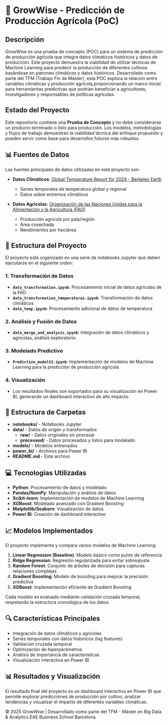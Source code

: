 # 🌱 GrowWise - Predicción de Producción Agrícola (PoC)

## Descripción

GrowWise es una prueba de concepto (POC) para un sistema de predicción de producción agrícola que integra datos climáticos históricos y datos de producción. Este proyecto demuestra la viabilidad de utilizar técnicas de Machine Learning para predecir la producción de diferentes cultivos basándose en patrones climáticos y datos históricos.
Desarrollado como parte del TFM (Trabajo Fin de Máster), esta POC explora la relación entre variables climáticas y producción agrícola,proporcionando un marco inicial para herramientas predictivas que podrían beneficiar a agricultores, investigadores y responsables de políticas agrícolas.

## Estado del Proyecto

Este repositorio contiene una **Prueba de Concepto** y no debe considerarse un producto terminado o listo para producción. Los modelos, metodologías y flujos de trabajo demuestran la viabilidad técnica del enfoque propuesto y pueden servir como base para desarrollos futuros más robustos.


## 📊 Fuentes de Datos

Las fuentes principales de datos utilizadas en este proyecto son:

- **Datos Climáticos**: [Global Temperature Report for 2024 - Berkeley Earth](http://berkeleyearth.org/global-temperature-report-for-2023/)
  - Series temporales de temperatura global y regional
  - Datos sobre extremos climáticos

- **Datos Agrícolas**: [Organización de las Naciones Unidas para la Alimentación y la Agricultura (FAO)](http://www.fao.org/statistics/es)
  - Producción agrícola por país/región
  - Área cosechada
  - Rendimientos por hectárea

## 🚀 Estructura del Proyecto

El proyecto está organizado en una serie de notebooks Jupyter que deben ejecutarse en el siguiente orden:

### 1. Transformación de Datos
- **`data_transformation.ipynb`**: Procesamiento inicial de datos agrícolas de la FAO
- **`data_transformation_temperaturas.ipynb`**: Transformación de datos climáticos
- **`data_temp.ipynb`**: Procesamiento adicional de datos de temperatura

### 2. Análisis y Fusión de Datos
- **`data_merge_and_analysis.ipynb`**: Integración de datos climáticos y agrícolas, análisis exploratorio

### 3. Modelado Predictivo
- **`Prediction_modelV2.ipynb`**: Implementación de modelos de Machine Learning para la predicción de producción agrícola

### 4. Visualización
- Los resultados finales son exportados para su visualización en Power BI, generando un dashboard interactivo de alto impacto.

## 📂 Estructura de Carpetas

- **notebooks/** - Notebooks Jupyter
- **data/** - Datos de origen y transformados
  - **raw/** - Datos originales sin procesar
  - **processed/** - Datos procesados y listos para modelado
- **models/** - Modelos entrenados
- **power_bi/** - Archivos para Power BI
- **README.md** - Este archivo

## 💻 Tecnologías Utilizadas

- **Python**: Procesamiento de datos y modelado
- **Pandas/NumPy**: Manipulación y análisis de datos
- **Scikit-learn**: Implementación de modelos de Machine Learning
- **XGBoost**: Modelado avanzado con Gradient Boosting
- **Matplotlib/Seaborn**: Visualización de datos
- **Power BI**: Creación de dashboard interactivo

## 📈 Modelos Implementados

El proyecto implementa y compara varios modelos de Machine Learning:

1. **Linear Regression (Baseline)**: Modelo básico como punto de referencia
2. **Ridge Regression**: Regresión regularizada para evitar sobreajuste
3. **Random Forest**: Conjunto de árboles de decisión para capturas relaciones complejas
4. **Gradient Boosting**: Modelo de boosting para mejorar la precisión predictiva
5. **XGBoost**: Implementación eficiente de Gradient Boosting

Cada modelo es evaluado mediante validación cruzada temporal, respetando la estructura cronológica de los datos.

## 🔍 Características Principales

- Integración de datos climáticos y agrícolas
- Series temporales con datos históricos (lag features)
- Validación cruzada temporal
- Optimización de hiperparámetros
- Análisis de importancia de características
- Visualización interactiva en Power BI

## 📊 Resultados y Visualización
El resultado final del proyecto es un dashboard interactivo en Power BI que permite explorar predicciones de producción por cultivo, analizar tendencias y visualizar el impacto de diferentes variables climáticas.


© 2025 GrowWise | Desarrollado como parte del TFM - Máster en Big Data & Analytics EAE Business School Barcelona
